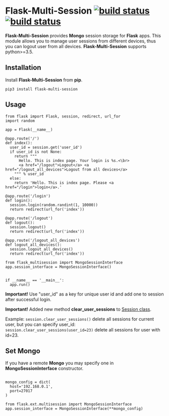   Flask-Multi-Session [![build status](https://travis-ci.org/nbob/flask-multi-session.svg?branch=master)](https://travis-ci.org/nbob/flask-multi-session) [![build status](https://pypip.in/license/Flask-Multi-Session/badge.png)](https://pypi.python.org/pypi/Flask-Multi-Session)
==============

__Flask-Multi-Session__ provides __Mongo__ session storage for __Flask__ apps. This module allows you to manage user sessions from different devices, thus you can logout user from all devices. __Flask-Multi-Session__ supports python>=3.5.

Installation
--------------
Install __Flask-Multi-Session__ from __pip__.

`pip3 install flask-multi-session`

Usage
--------------
~~~~~~~~~~~~~~
from flask import Flask, session, redirect, url_for
import random

app = Flask(__name__)

@app.route('/')
def index():
  user_id = session.get('user_id')
  if user_id is not None:
    return """
      Hello. This is index page. Your login is %s.<\br>
      <a href="/logout">Logout</a> <a href="/logout_all_devices">Logout from all devices</a>
    """ % user_id
  else:
    return 'Hello. This is index page. Please <a href="/login">login</a>.'

@app.route('/login')
def login():
  session.login(random.randint(1, 10000))
  return redirect(url_for('index'))

@app.route('/logout')
def logout():
  session.logout()
  return redirect(url_for('index'))

@app.route('/logout_all_devices')
def logout_all_devices():
  session.logout_all_devices()
  return redirect(url_for('index'))

from flask_multisession import MongoSessionInterface
app.session_interface = MongoSessionInterface()


if __name__ == '__main__':
  app.run()
~~~~~~~~~~~~~~

**Important!** Use "user_id" as a key for unique user id and add one to session after successful login.

**Important!** Added new method __clear_user_sessions__ to [Session class](http://flask.pocoo.org/docs/0.10/api/#sessions).

Example: `session.clear_user_sessions()` delete all sessions for current user, but you can specify user_id: `session.clear_user_sessions(user_id=23)` delete all sessions for user with id=23.

Set Mongo
--------------
If you have a remote __Mongo__ you may specify one in __MongoSessionInterface__ constructor.

~~~~~~~~~~~~~~

mongo_config = dict(
  host='192.168.0.1',
  port=27017
)

from flask.ext.multisession import MongoSessionInterface
app.session_interface = MongoSessionInterface(**mongo_config)
~~~~~~~~~~~~~~
